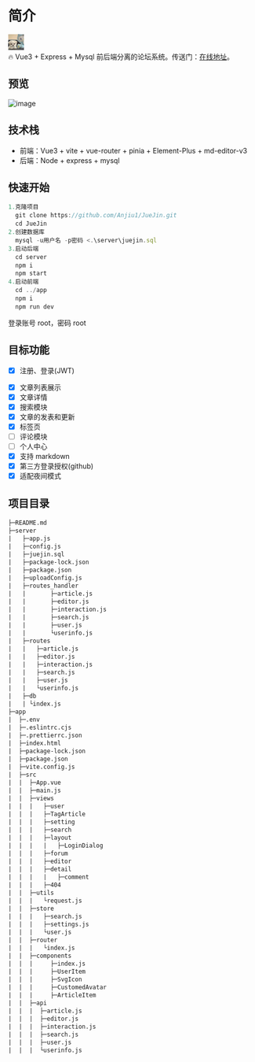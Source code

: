 # 简介

![image](./app/src/assets/logo.png)<br/>
🔥 Vue3 + Express + Mysql 前后端分离的论坛系统。传送门：[在线地址](http://43.138.113.163/)。

## 预览

![image](./app/src/assets/screenshots.gif)

## 技术栈

- 前端：Vue3 + vite + vue-router + pinia + Element-Plus + md-editor-v3
- 后端：Node + express + mysql

## 快速开始

```javascript
1.克隆项目
  git clone https://github.com/Anjiu1/JueJin.git
  cd JueJin
2.创建数据库
  mysql -u用户名 -p密码 <.\server\juejin.sql
3.启动后端
  cd server
  npm i
  npm start
4.启动前端
  cd ../app
  npm i
  npm run dev
```

登录账号 root，密码 root

## 目标功能

- [x] 注册、登录(JWT)

* [x] 文章列表展示
* [x] 文章详情
* [x] 搜索模块
* [x] 文章的发表和更新
* [x] 标签页
* [ ] 评论模块
* [ ] 个人中心
* [x] 支持 markdown
* [x] 第三方登录授权(github)
* [x] 适配夜间模式

## 项目目录

```
├─README.md
├─server
|   ├─app.js
|   ├─config.js
|   ├─juejin.sql
|   ├─package-lock.json
|   ├─package.json
|   ├─uploadConfig.js
|   ├─routes_handler
|   |       ├─article.js
|   |       ├─editor.js
|   |       ├─interaction.js
|   |       ├─search.js
|   |       ├─user.js
|   |       └userinfo.js
|   ├─routes
|   |   ├─article.js
|   |   ├─editor.js
|   |   ├─interaction.js
|   |   ├─search.js
|   |   ├─user.js
|   |   └userinfo.js
|   ├─db
|   | └index.js
├─app
|  ├─.env
|  ├─.eslintrc.cjs
|  ├─.prettierrc.json
|  ├─index.html
|  ├─package-lock.json
|  ├─package.json
|  ├─vite.config.js
|  ├─src
|  |  ├─App.vue
|  |  ├─main.js
|  |  ├─views
|  |  |   ├─user
|  |  |   ├─TagArticle
|  |  |   ├─setting
|  |  |   ├─search
|  |  |   ├─layout
|  |  |   |   ├─LoginDialog
|  |  |   ├─forum
|  |  |   ├─editor
|  |  |   ├─detail
|  |  |   |   ├─comment
|  |  |   ├─404
|  |  ├─utils
|  |  |   └request.js
|  |  ├─store
|  |  |   ├─search.js
|  |  |   ├─settings.js
|  |  |   └user.js
|  |  ├─router
|  |  |   └index.js
|  |  ├─components
|  |  |     ├─index.js
|  |  |     ├─UserItem
|  |  |     ├─SvgIcon
|  |  |     ├─CustomedAvatar
|  |  |     ├─ArticleItem
|  |  ├─api
|  |  |  ├─article.js
|  |  |  ├─editor.js
|  |  |  ├─interaction.js
|  |  |  ├─search.js
|  |  |  ├─user.js
|  |  |  └userinfo.js
```
